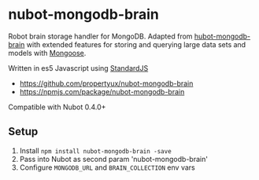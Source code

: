 # nubot-mongodb-brain

[hubot]: http://hubot.github.com
[standard]: https://standardjs.com/
[mongoose]: http://mongoosejs.com/
[hubot-mongodb-brain]: https://github.com/shokai/hubot-mongodb-brain

Robot brain storage handler for MongoDB.
Adapted from [hubot-mongodb-brain][hubot-mongodb-brain]
with extended features for storing and querying large data sets and models with [Mongoose][mongoose].

Written in es5 Javascript using [StandardJS][standard]

- https://github.com/propertyux/nubot-mongodb-brain
- https://npmjs.com/package/nubot-mongodb-brain

Compatible with Nubot 0.4.0+

## Setup

1. Install `npm install nubot-mongodb-brain -save`
2. Pass into Nubot as second param 'nubot-mongodb-brain'
3. Configure `MONGODB_URL` and `BRAIN_COLLECTION` env vars
